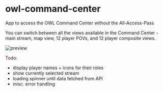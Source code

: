 # owl-command-center
App to access the OWL Command Center without the All-Access-Pass

You can switch between all the views available in the Command Center - main stream, map view, 12 player POVs, and 12 player composite views.

![preview](https://i.imgur.com/zkhq9jE.png)


Todo:
- display player names + icons for their roles
- show currently selected stream
- loading spinner until data fetched from API
- misc. error handling
